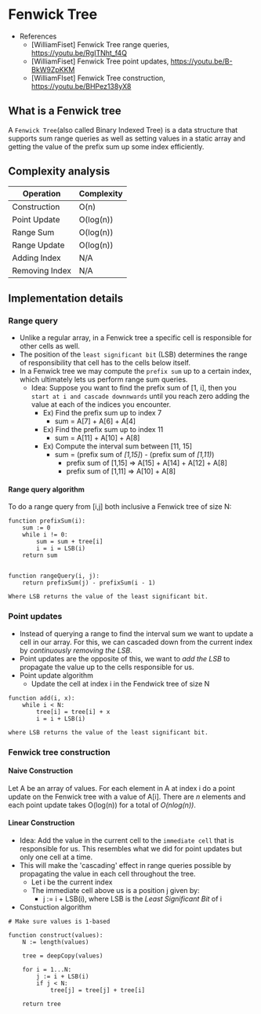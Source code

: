# Fenwick Tree

- References
  - [WilliamFiset] Fenwick Tree range queries, https://youtu.be/RgITNht_f4Q
  - [WilliamFiset] Fenwick Tree point updates, https://youtu.be/B-BkW9ZpKKM
  - [WilliamFIset] Fenwick Tree construction, https://youtu.be/BHPez138yX8

## What is a Fenwick tree

A `Fenwick Tree`(also called Binary Indexed Tree) is a data structure that supports sum range queries as well as setting values in a static array and getting the value of the prefix sum up some index efficiently.

## Complexity analysis

| Operation      | Complexity |
| -------------- | ---------- |
| Construction   | O(n)       |
| Point Update   | O(log(n))  |
| Range Sum      | O(log(n))  |
| Range Update   | O(log(n))  |
| Adding Index   | N/A        |
| Removing Index | N/A        |

## Implementation details

### Range query

- Unlike a regular array, in a Fenwick tree a specific cell is responsible for other cells as well.
- The position of the `least significant bit` (LSB) determines the range of responsibility that cell has to the cells below itself.
- In a Fenwick tree we may compute the `prefix sum` up to a certain index, which ultimately lets us perform range sum queries.
  - Idea: Suppose you want to find the prefix sum of [1, i], then you `start at i and cascade downnwards` until you reach zero adding the value at each of the indices you encounter.
    - Ex) Find the prefix sum up to index 7
      - sum = A[7] + A[6] + A[4]
    - Ex) Find the prefix sum up to index 11
      - sum = A[11] + A[10] + A[8]
    - Ex) Compute the interval sum between [11, 15]
      - sum = (prefix sum of *[1,15]*) - (prefix sum of *[1,11)*)
        - prefix sum of [1,15] => A[15] + A[14] + A[12] + A[8]
        - prefix sum of [1,11] => A[10] + A[8]

#### Range query algorithm

To do a range query from [i,j] both inclusive a Fenwick tree of size N:

```
function prefixSum(i):
    sum := 0
    while i != 0:
        sum = sum + tree[i]
        i = i = LSB(i)
    return sum


function rangeQuery(i, j):
    return prefixSum(j) - prefixSum(i - 1)

Where LSB returns the value of the least significant bit.
```

### Point updates

- Instead of querying a range to find the interval sum we want to update a cell in our array. For this, we can cascaded down from the current index by *continuously removing the LSB*.
- Point updates are the opposite of this, we want to *add the LSB* to propagate the value up to the cells responsible for us.
- Point update algorithm
  - Update the cell at index i in the Fendwick tree of size N

```
function add(i, x):
    while i < N:
        tree[i] = tree[i] + x
        i = i + LSB(i)

where LSB returns the value of the least significant bit.
```

### Fenwick tree construction

#### Naive Construction

Let A be an array of values. For each element in A at index i do a point update on the Fenwick tree with a value of A[i]. There are *n* elements and each point update takes O(log(n)) for a total of *O(nlog(n))*.

#### Linear Construction

- Idea: Add the value in the current cell to the `immediate cell` that is responsible for us. This resembles what we did for point updates but only one cell at a time.
- This will make the 'cascading' effect in range queries possible by propagating the value in each cell throughout the tree.
  - Let i be the current index
  - The immediate cell above us is a position j given by:
    - j := i + LSB(i), where LSB is the *Least Significant Bit* of i
- Constuction algorithm

```
# Make sure values is 1-based

function construct(values):
    N := length(values)

    tree = deepCopy(values)

    for i = 1...N:
        j := i + LSB(i)
        if j < N:
            tree[j] = tree[j] + tree[i]

    return tree
```
